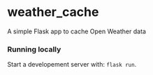 # weather_cache
A simple Flask app to cache Open Weather data

### Running locally

Start a developement server with: `flask run`.
